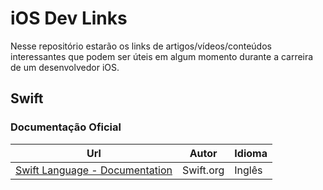 # iOS Dev Links

Nesse repositório estarão os links de artigos/vídeos/conteúdos interessantes que podem ser úteis em algum momento durante a carreira de um desenvolvedor iOS.

## Swift

### Documentação Oficial

Url | Autor | Idioma
--- | --- | ---
[Swift Language - Documentation](https://www.swift.org/documentation/) | Swift.org | Inglês
